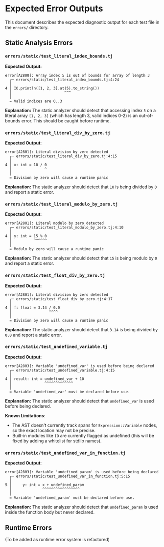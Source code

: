# Expected Error Outputs

This document describes the expected diagnostic output for each test file in the `errors/` directory.

## Static Analysis Errors

### `errors/static/test_literal_index_bounds.tj`

**Expected Output:**
```
error[A2800]: Array index 5 is out of bounds for array of length 3
  ┌─ errors/static/test_literal_index_bounds.tj:4:24
  │
4 │ IO.println([1, 2, 3].at(5).to_string())
  │                        ^^^
  │
  = Valid indices are 0..3
```
**Explanation:** The static analyzer should detect that accessing index `5` on a literal array `[1, 2, 3]` (which has length 3, valid indices 0-2) is an out-of-bounds error. This should be caught before runtime.

### `errors/static/test_literal_div_by_zero.tj`

**Expected Output:**
```
error[A2801]: Literal division by zero detected
  ┌─ errors/static/test_literal_div_by_zero.tj:4:15
  │
4 │ x: int = 10 / 0
  │               ^
  │
  = Division by zero will cause a runtime panic
```
**Explanation:** The static analyzer should detect that `10` is being divided by `0` and report a static error.

### `errors/static/test_literal_modulo_by_zero.tj`

**Expected Output:**
```
error[A2801]: Literal modulo by zero detected
  ┌─ errors/static/test_literal_modulo_by_zero.tj:4:10
  │
4 │ y: int = 15 % 0
  │          ^^^^^^
  │
  = Modulo by zero will cause a runtime panic
```
**Explanation:** The static analyzer should detect that `15` is being modulo by `0` and report a static error.

### `errors/static/test_float_div_by_zero.tj`

**Expected Output:**
```
error[A2801]: Literal division by zero detected
  ┌─ errors/static/test_float_div_by_zero.tj:4:17
  │
4 │ f: float = 3.14 / 0.0
  │                 ^^^^
  │
  = Division by zero will cause a runtime panic
```
**Explanation:** The static analyzer should detect that `3.14` is being divided by `0.0` and report a static error.

### `errors/static/test_undefined_variable.tj`

**Expected Output:**
```
error[A2803]: Variable 'undefined_var' is used before being declared
  ┌─ errors/static/test_undefined_variable.tj:4:15
  │
4 │ result: int = undefined_var + 10
  │               ^^^^^^^^^^^^^
  │
  = Variable 'undefined_var' must be declared before use.
```
**Explanation:** The static analyzer should detect that `undefined_var` is used before being declared.

**Known Limitations**:
- The AST doesn't currently track spans for `Expression::Variable` nodes, so the exact location may not be precise.
- Built-in modules like `IO` are currently flagged as undefined (this will be fixed by adding a whitelist for stdlib names).

### `errors/static/test_undefined_var_in_function.tj`

**Expected Output:**
```
error[A2803]: Variable 'undefined_param' is used before being declared
  ┌─ errors/static/test_undefined_var_in_function.tj:5:15
  │
5 │     y: int = x + undefined_param
  │              ^^^^^^^^^^^^^^^^^
  │
  = Variable 'undefined_param' must be declared before use.
```
**Explanation:** The static analyzer should detect that `undefined_param` is used inside the function body but never declared.

## Runtime Errors

(To be added as runtime error system is refactored)

